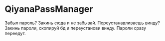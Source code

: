# QiyanaPassManager

Забыл пароль? Закинь сюда и не забывай.
Переустанавливаешь винду? Закинь пароли, скопируй бд и переустанови винду. Пароли сразу переедут.

